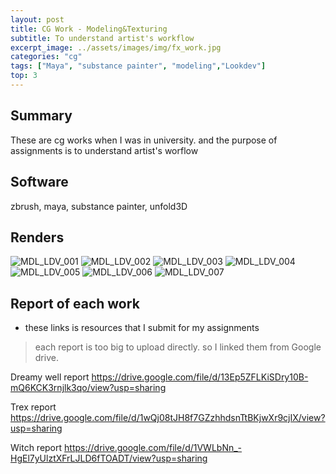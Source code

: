 ```yaml
---
layout: post
title: CG Work - Modeling&Texturing
subtitle: To understand artist's workflow
excerpt_image: ../assets/images/img/fx_work.jpg
categories: "cg"
tags: ["Maya", "substance painter", "modeling","Lookdev"]
top: 3
---
```



## Summary
These are cg works when I was in university. and the purpose of assignments is to understand artist's worflow


## Software
zbrush, maya, substance painter, unfold3D

## Renders
![MDL_LDV_001](/assets/images/img/cg_mdl_ldv_001.png)
![MDL_LDV_002](/assets/images/img/cg_mdl_ldv_002.png)
![MDL_LDV_003](/assets/images/img/cg_mdl_ldv_003.png)
![MDL_LDV_004](/assets/images/img/cg_mdl_ldv_004.png)
![MDL_LDV_005](/assets/images/img/cg_mdl_ldv_005.png)
![MDL_LDV_006](/assets/images/img/cg_mdl_ldv_006.png)
![MDL_LDV_007](/assets/images/img/cg_mdl_ldv_007.png)


## Report of each work
- these links is resources that I submit for my assignments

> each report is too big to upload directly. so  I linked them from
> Google drive.

Dreamy well report
https://drive.google.com/file/d/13Ep5ZFLKiSDry10B-mQ6KCK3rnjlk3qo/view?usp=sharing

Trex report
https://drive.google.com/file/d/1wQj08tJH8f7GZzhhdsnTtBKjwXr9cjIX/view?usp=sharing

Witch report
https://drive.google.com/file/d/1VWLbNn_-HgEl7yUlztXFrLJLD6fTOADT/view?usp=sharing
